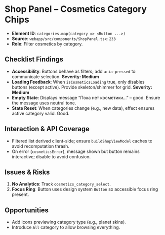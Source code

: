# Shop Panel – Cosmetics Category Chips

- **Element ID**: `categories.map(category => <Button ...>)`
- **Source**: `webapp/src/components/ShopPanel.tsx:233`
- **Role**: Filter cosmetics by category.

## Checklist Findings
- **Accessibility**: Buttons behave as filters; add `aria-pressed` to communicate selection. **Severity: Medium**
- **Loading Feedback**: When `isCosmeticsLoading` true, only disables buttons (except active). Provide skeleton/shimmer for grid. **Severity: Medium**
- **Empty State**: Displays message “Пока нет косметики...” – good. Ensure the message uses neutral tone.
- **State Reset**: When categories change (e.g., new data), effect ensures active category valid. Good.

## Interaction & API Coverage
- Filtered list derived client-side; ensure `buildShopViewModel` caches to avoid recomputation thrash.
- On error (`cosmeticsError`), message shown but button remains interactive; disable to avoid confusion.

## Issues & Risks
1. **No Analytics**: Track `cosmetics_category_select`.
2. **Focus Ring**: Button uses design system `Button` so accessible focus ring present.

## Opportunities
- Add icons previewing category type (e.g., planet skins).
- Introduce `All` category to allow browsing everything.
